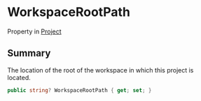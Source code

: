 # WorkspaceRootPath

Property in [Project](yarn.compiler.project.md)

## Summary

The location of the root of the workspace in which this project is\
located.

```csharp
public string? WorkspaceRootPath { get; set; }
```
